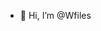 - 👋 Hi, I’m @Wfiles
<!---
Wfiles/Wfiles is a ✨ special ✨ repository because its `README.md` (this file) appears on your GitHub profile.
You can click the Preview link to take a look at your changes.
--->
